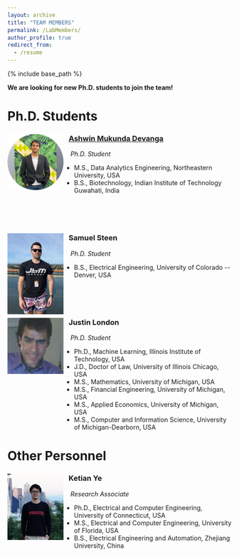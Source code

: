 ```yaml
---
layout: archive
title: "TEAM MEMBERS"
permalink: /LabMembers/
author_profile: true
redirect_from:
  - /resume
---
```


{% include base_path %}


<p><strong>We are looking for new Ph.D. students to join the team</strong><strong>!</strong></p>

<div class="container-fluid">
      <div class="row">
        <div id="gridid" class="col-sm-12">

<h1 id="lab-members">Ph.D. Students</h1>

<div class="row">

  <div class="col-sm-6 clearfix">
    <p><img src="/images/Ashwin.jpg" class="img-responsive" width="25%" style="float: left"></p>
    <h3>&nbsp;&nbsp;&nbsp;<a href="https://www.ashwindevanga.com/" target="_blank">Ashwin Mukunda Devanga</a></h3>
    <p><i>&nbsp;&nbsp;&nbsp;&nbsp;Ph.D. Student </i></p>
    <ul style="overflow: hidden">
  <li> M.S., Data Analytics Engineering, Northeastern University, USA </li>
  <li> B.S., Biotechnology, Indian Institute of Technology Guwahati, India </li>
  </ul>
  </div>
<br>
<br>
<br>

  <div class="col-sm-6 clearfix">
    <p><img src="/images/Samuel.jpg" class="img-responsive" width="25%" style="float: left"></p>
    <h3>&nbsp;&nbsp;&nbsp;Samuel Steen</h3>
    <p><i>&nbsp;&nbsp;&nbsp;&nbsp;Ph.D. Student </i></p>
    <ul style="overflow: hidden">
  <li> B.S., Electrical Engineering, University of Colorado -- Denver, USA </li>
  </ul>
  </div>
<br>
<br>
<br>

  <div class="col-sm-6 clearfix">
    <p><img src="/images/Justin.jpg" class="img-responsive" width="25%" style="float: left"></p>
    <h3>&nbsp;&nbsp;&nbsp;Justin London</h3>
    <p><i>&nbsp;&nbsp;&nbsp;&nbsp;Ph.D. Student </i></p>
    <ul style="overflow: hidden">
  <li> Ph.D., Machine Learning, Illinois Institute of Technology, USA </li>
  <li> J.D., Doctor of Law, University of Illinois Chicago, USA </li>
  <li> M.S., Mathematics, University of Michigan, USA </li>
  <li> M.S., Financial Engineering, University of Michigan, USA </li>
  <li> M.S., Applied Economics, University of Michigan, USA </li>
  <li> M.S., Computer and Information Science, University of Michigan-Dearborn, USA </li>
  </ul>
  </div>
</div>

</div>

<h1 id="other-personnel">Other Personnel</h1>

<div class="row">

  <div class="col-sm-6 clearfix">
    <p><img src="/images/YeKetian.jpg" class="img-responsive" width="25%" style="float: left"></p>
    <h3>&nbsp;&nbsp;&nbsp;Ketian Ye</h3>
    <p><i>&nbsp;&nbsp;&nbsp;&nbsp;Research Associate </i></p>
    <ul style="overflow: hidden">
  <li> Ph.D., Electrical and Computer Engineering, University of Connecticut, USA </li>
  <li> M.S., Electrical and Computer Engineering, University of Florida, USA  </li>
  <li> B.S., Electrical Engineering and Automation, Zhejiang University, China </li>
  
  </ul>
  </div>

</div>




</div>


